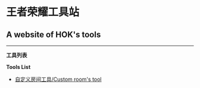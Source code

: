 # 王者荣耀工具站
## A website of HOK's tools
---
**工具列表**

**Tools List**

- [自定义房间工具/Custom room's tool](https://website-hok.github.io/main/cr/)
